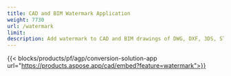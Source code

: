 ```yaml
---
title: CAD and BIM Watermark Application 
weight: 7730
url: /watermark
limit: 
description: Add watermark to CAD and BIM drawings of DWG, DXF, 3DS, STL, IFC an other file formats
---
```


{{< blocks/products/pf/agp/conversion-solution-app url="https://products.aspose.app/cad/embed?feature=watermark">}}